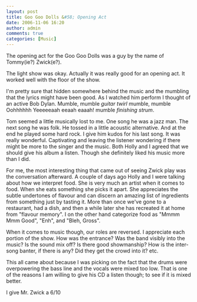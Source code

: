 ```yaml
---
layout: post
title: Goo Goo Dolls &#58; Opening Act
date: 2006-11-06 16:20
author: admin
comments: true
categories: [Music]
---
```

The opening act for the Goo Goo Dolls was a guy by the name of Tommy(ie?) Zwick(e?).

The light show was okay.  Actually it was really good for an opening act.  It worked well with the floor of the show.

I'm pretty sure that hidden somewhere behind the music and the mumbling that the lyrics might have been good.  As I watched him perform I thought of an active Bob Dylan.  Mumble, mumble *guitar twirl* mumble, mumble Oohhhhhh Yeeeeeaah eeaah eaaah! mumble *finishing strum*.

Tom seemed a little musically lost to me.  One song he was a jazz man.  The next song he was folk.  He tossed in a little acoustic alternative.  And at the end he played some hard rock.  I give him kudos for his last song.  It was really wonderful.  Captivating and leaving the listener wondering if there might be more to the singer and the music.  Both Holly and I agreed that we should give his album a listen.  Though she definitely liked his music more than I did.

For me, the most interesting thing that came out of seeing Zwick play was the conversation afterward.  A couple of days ago Holly and I were talking about how we interpret food.  She is very much an artist when it comes to food.  When she eats something she picks it apart.  She appreciates the subtle undertones of flavour and can discern an amazing list of ingredients from something just by tasting it.  More than once we've gone to a restaurant, had a dish, and then a while later she has recreated it at home from "flavour memory".  I on the other hand categorize food as "Mmmm Mmm Good", "Enh", and "Bleh, Gross".

When it comes to music though, our roles are reversed.  I appreciate each portion of the show.  How was the entrance?  Was the band visibly into the music?  Is the sound mix off?  Is there good showmanship?  How is the inter-song banter, if there is any?  Did they get the crowd into it? etc.

This all came about because I was picking on the fact that the drums were overpowering the bass line and the vocals were mixed too low.  That is one of the reasons I am willing to give his CD a listen though; to see if it is mixed better.

I give Mr. Zwick a 6/10
